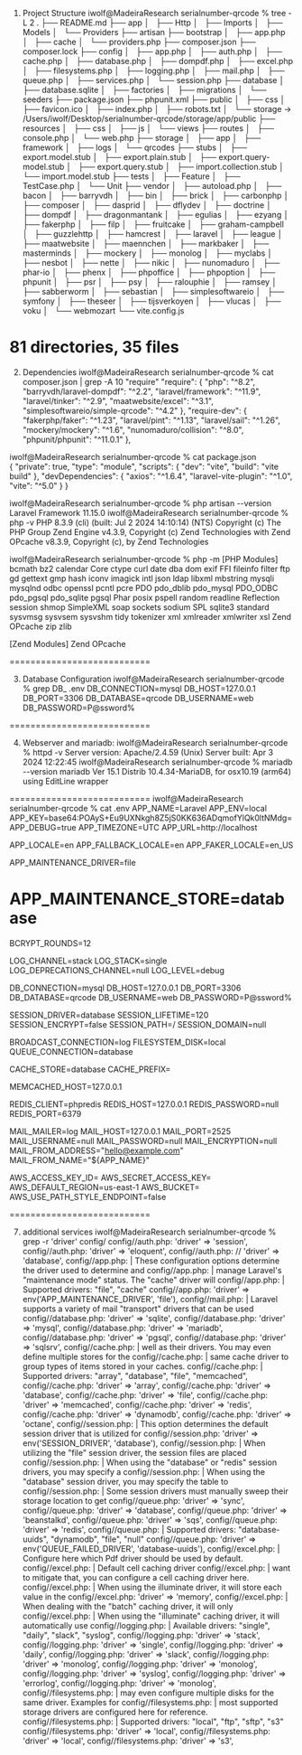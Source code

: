 1. Project Structure
iwolf@MadeiraResearch serialnumber-qrcode % tree -L 2
.
├── README.md
├── app
│   ├── Http
│   ├── Imports
│   ├── Models
│   └── Providers
├── artisan
├── bootstrap
│   ├── app.php
│   ├── cache
│   └── providers.php
├── composer.json
├── composer.lock
├── config
│   ├── app.php
│   ├── auth.php
│   ├── cache.php
│   ├── database.php
│   ├── dompdf.php
│   ├── excel.php
│   ├── filesystems.php
│   ├── logging.php
│   ├── mail.php
│   ├── queue.php
│   ├── services.php
│   └── session.php
├── database
│   ├── database.sqlite
│   ├── factories
│   ├── migrations
│   └── seeders
├── package.json
├── phpunit.xml
├── public
│   ├── css
│   ├── favicon.ico
│   ├── index.php
│   ├── robots.txt
│   └── storage -> /Users/iwolf/Desktop/serialnumber-qrcode/storage/app/public
├── resources
│   ├── css
│   ├── js
│   └── views
├── routes
│   ├── console.php
│   └── web.php
├── storage
│   ├── app
│   ├── framework
│   ├── logs
│   └── qrcodes
├── stubs
│   ├── export.model.stub
│   ├── export.plain.stub
│   ├── export.query-model.stub
│   ├── export.query.stub
│   ├── import.collection.stub
│   └── import.model.stub
├── tests
│   ├── Feature
│   ├── TestCase.php
│   └── Unit
├── vendor
│   ├── autoload.php
│   ├── bacon
│   ├── barryvdh
│   ├── bin
│   ├── brick
│   ├── carbonphp
│   ├── composer
│   ├── dasprid
│   ├── dflydev
│   ├── doctrine
│   ├── dompdf
│   ├── dragonmantank
│   ├── egulias
│   ├── ezyang
│   ├── fakerphp
│   ├── filp
│   ├── fruitcake
│   ├── graham-campbell
│   ├── guzzlehttp
│   ├── hamcrest
│   ├── laravel
│   ├── league
│   ├── maatwebsite
│   ├── maennchen
│   ├── markbaker
│   ├── masterminds
│   ├── mockery
│   ├── monolog
│   ├── myclabs
│   ├── nesbot
│   ├── nette
│   ├── nikic
│   ├── nunomaduro
│   ├── phar-io
│   ├── phenx
│   ├── phpoffice
│   ├── phpoption
│   ├── phpunit
│   ├── psr
│   ├── psy
│   ├── ralouphie
│   ├── ramsey
│   ├── sabberworm
│   ├── sebastian
│   ├── simplesoftwareio
│   ├── symfony
│   ├── theseer
│   ├── tijsverkoyen
│   ├── vlucas
│   ├── voku
│   └── webmozart
└── vite.config.js

81 directories, 35 files
===========================
2. Dependencies
iwolf@MadeiraResearch serialnumber-qrcode % cat composer.json | grep -A 10 "require"
    "require": {
        "php": "^8.2",
        "barryvdh/laravel-dompdf": "^2.2",
        "laravel/framework": "^11.9",
        "laravel/tinker": "^2.9",
        "maatwebsite/excel": "^3.1",
        "simplesoftwareio/simple-qrcode": "^4.2"
    },
    "require-dev": {
        "fakerphp/faker": "^1.23",
        "laravel/pint": "^1.13",
        "laravel/sail": "^1.26",
        "mockery/mockery": "^1.6",
        "nunomaduro/collision": "^8.0",
        "phpunit/phpunit": "^11.0.1"
    },

iwolf@MadeiraResearch serialnumber-qrcode % cat package.json                            
{
    "private": true,
    "type": "module",
    "scripts": {
        "dev": "vite",
        "build": "vite build"
    },
    "devDependencies": {
        "axios": "^1.6.4",
        "laravel-vite-plugin": "^1.0",
        "vite": "^5.0"
    }
}

iwolf@MadeiraResearch serialnumber-qrcode % php artisan --version
Laravel Framework 11.15.0
iwolf@MadeiraResearch serialnumber-qrcode % php -v
PHP 8.3.9 (cli) (built: Jul  2 2024 14:10:14) (NTS)
Copyright (c) The PHP Group
Zend Engine v4.3.9, Copyright (c) Zend Technologies
    with Zend OPcache v8.3.9, Copyright (c), by Zend Technologies

iwolf@MadeiraResearch serialnumber-qrcode % php -m
[PHP Modules]
bcmath
bz2
calendar
Core
ctype
curl
date
dba
dom
exif
FFI
fileinfo
filter
ftp
gd
gettext
gmp
hash
iconv
imagick
intl
json
ldap
libxml
mbstring
mysqli
mysqlnd
odbc
openssl
pcntl
pcre
PDO
pdo_dblib
pdo_mysql
PDO_ODBC
pdo_pgsql
pdo_sqlite
pgsql
Phar
posix
pspell
random
readline
Reflection
session
shmop
SimpleXML
soap
sockets
sodium
SPL
sqlite3
standard
sysvmsg
sysvsem
sysvshm
tidy
tokenizer
xml
xmlreader
xmlwriter
xsl
Zend OPcache
zip
zlib

[Zend Modules]
Zend OPcache


===========================

3. Database Configuration
iwolf@MadeiraResearch serialnumber-qrcode % grep DB_ .env
DB_CONNECTION=mysql
DB_HOST=127.0.0.1
DB_PORT=3306
DB_DATABASE=qrcode
DB_USERNAME=web
DB_PASSWORD=P@ssword%

===========================

4. Webserver and mariadb:
iwolf@MadeiraResearch serialnumber-qrcode % httpd -v
Server version: Apache/2.4.59 (Unix)
Server built:   Apr  3 2024 12:22:45
iwolf@MadeiraResearch serialnumber-qrcode % mariadb --version
mariadb  Ver 15.1 Distrib 10.4.34-MariaDB, for osx10.19 (arm64) using  EditLine wrapper

===========================
iwolf@MadeiraResearch serialnumber-qrcode % cat .env
APP_NAME=Laravel
APP_ENV=local
APP_KEY=base64:POAyS+Eu9UXNkgh8Z5jS0KK636ADqmofYlQk0ltNMdg=
APP_DEBUG=true
APP_TIMEZONE=UTC
APP_URL=http://localhost

APP_LOCALE=en
APP_FALLBACK_LOCALE=en
APP_FAKER_LOCALE=en_US

APP_MAINTENANCE_DRIVER=file
# APP_MAINTENANCE_STORE=database

BCRYPT_ROUNDS=12

LOG_CHANNEL=stack
LOG_STACK=single
LOG_DEPRECATIONS_CHANNEL=null
LOG_LEVEL=debug

DB_CONNECTION=mysql
DB_HOST=127.0.0.1
DB_PORT=3306
DB_DATABASE=qrcode
DB_USERNAME=web
DB_PASSWORD=P@ssword%

SESSION_DRIVER=database
SESSION_LIFETIME=120
SESSION_ENCRYPT=false
SESSION_PATH=/
SESSION_DOMAIN=null

BROADCAST_CONNECTION=log
FILESYSTEM_DISK=local
QUEUE_CONNECTION=database

CACHE_STORE=database
CACHE_PREFIX=

MEMCACHED_HOST=127.0.0.1

REDIS_CLIENT=phpredis
REDIS_HOST=127.0.0.1
REDIS_PASSWORD=null
REDIS_PORT=6379

MAIL_MAILER=log
MAIL_HOST=127.0.0.1
MAIL_PORT=2525
MAIL_USERNAME=null
MAIL_PASSWORD=null
MAIL_ENCRYPTION=null
MAIL_FROM_ADDRESS="hello@example.com"
MAIL_FROM_NAME="${APP_NAME}"

AWS_ACCESS_KEY_ID=
AWS_SECRET_ACCESS_KEY=
AWS_DEFAULT_REGION=us-east-1
AWS_BUCKET=
AWS_USE_PATH_STYLE_ENDPOINT=false

===========================

7. additional services
iwolf@MadeiraResearch serialnumber-qrcode % grep -r 'driver' config/
config//auth.php:            'driver' => 'session',
config//auth.php:            'driver' => 'eloquent',
config//auth.php:        //     'driver' => 'database',
config//app.php:    | These configuration options determine the driver used to determine and
config//app.php:    | manage Laravel's "maintenance mode" status. The "cache" driver will
config//app.php:    | Supported drivers: "file", "cache"
config//app.php:        'driver' => env('APP_MAINTENANCE_DRIVER', 'file'),
config//mail.php:    | Laravel supports a variety of mail "transport" drivers that can be used
config//database.php:            'driver' => 'sqlite',
config//database.php:            'driver' => 'mysql',
config//database.php:            'driver' => 'mariadb',
config//database.php:            'driver' => 'pgsql',
config//database.php:            'driver' => 'sqlsrv',
config//cache.php:    | well as their drivers. You may even define multiple stores for the
config//cache.php:    | same cache driver to group types of items stored in your caches.
config//cache.php:    | Supported drivers: "array", "database", "file", "memcached",
config//cache.php:            'driver' => 'array',
config//cache.php:            'driver' => 'database',
config//cache.php:            'driver' => 'file',
config//cache.php:            'driver' => 'memcached',
config//cache.php:            'driver' => 'redis',
config//cache.php:            'driver' => 'dynamodb',
config//cache.php:            'driver' => 'octane',
config//session.php:    | This option determines the default session driver that is utilized for
config//session.php:    'driver' => env('SESSION_DRIVER', 'database'),
config//session.php:    | When utilizing the "file" session driver, the session files are placed
config//session.php:    | When using the "database" or "redis" session drivers, you may specify a
config//session.php:    | When using the "database" session driver, you may specify the table to
config//session.php:    | Some session drivers must manually sweep their storage location to get
config//queue.php:            'driver' => 'sync',
config//queue.php:            'driver' => 'database',
config//queue.php:            'driver' => 'beanstalkd',
config//queue.php:            'driver' => 'sqs',
config//queue.php:            'driver' => 'redis',
config//queue.php:    | Supported drivers: "database-uuids", "dynamodb", "file", "null"
config//queue.php:        'driver' => env('QUEUE_FAILED_DRIVER', 'database-uuids'),
config//excel.php:        | Configure here which Pdf driver should be used by default.
config//excel.php:        | Default cell caching driver
config//excel.php:        | want to mitigate that, you can configure a cell caching driver here.
config//excel.php:        | When using the illuminate driver, it will store each value in the
config//excel.php:        'driver'      => 'memory',
config//excel.php:        | When dealing with the "batch" caching driver, it will only
config//excel.php:        | When using the "illuminate" caching driver, it will automatically use
config//logging.php:    | Available drivers: "single", "daily", "slack", "syslog",
config//logging.php:            'driver' => 'stack',
config//logging.php:            'driver' => 'single',
config//logging.php:            'driver' => 'daily',
config//logging.php:            'driver' => 'slack',
config//logging.php:            'driver' => 'monolog',
config//logging.php:            'driver' => 'monolog',
config//logging.php:            'driver' => 'syslog',
config//logging.php:            'driver' => 'errorlog',
config//logging.php:            'driver' => 'monolog',
config//filesystems.php:    | may even configure multiple disks for the same driver. Examples for
config//filesystems.php:    | most supported storage drivers are configured here for reference.
config//filesystems.php:    | Supported drivers: "local", "ftp", "sftp", "s3"
config//filesystems.php:            'driver' => 'local',
config//filesystems.php:            'driver' => 'local',
config//filesystems.php:            'driver' => 's3',
